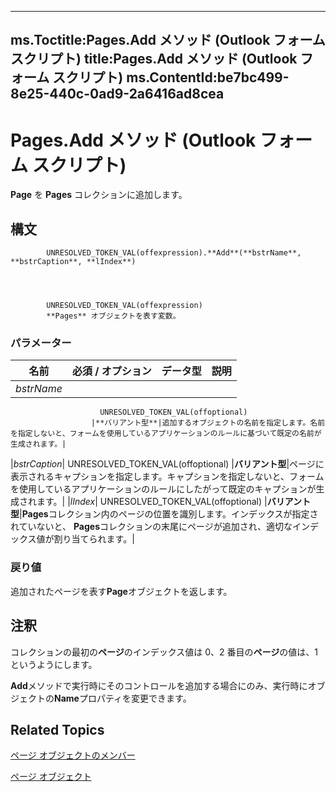 

---
ms.Toctitle:Pages.Add メソッド (Outlook フォーム スクリプト)
title:Pages.Add メソッド (Outlook フォーム スクリプト)
ms.ContentId:be7bc499-8e25-440c-0ad9-2a6416ad8cea
---
# Pages.Add メソッド (Outlook フォーム スクリプト)




**Page** を **Pages** コレクションに追加します。

## 構文

            UNRESOLVED_TOKEN_VAL(offexpression).**Add**(**bstrName**, **bstrCaption**, **lIndex**)




            UNRESOLVED_TOKEN_VAL(offexpression)
            **Pages** オブジェクトを表す変数。

### パラメーター

|**名前**|**必須 / オプション**|**データ型**|**説明**|
|---|---|---|---|
|*bstrName*|
                        UNRESOLVED_TOKEN_VAL(offoptional)
                      |**バリアント型**|追加するオブジェクトの名前を指定します。名前を指定しないと、フォームを使用しているアプリケーションのルールに基づいて既定の名前が生成されます。|
|*bstrCaption*|
                        UNRESOLVED_TOKEN_VAL(offoptional)
                      |**バリアント型**|ページに表示されるキャプションを指定します。キャプションを指定しないと、フォームを使用しているアプリケーションのルールにしたがって既定のキャプションが生成されます。|
|*lIndex*|
                        UNRESOLVED_TOKEN_VAL(offoptional)
                      |**バリアント型**|**Pages**コレクション内のページの位置を識別します。インデックスが指定されていないと、 **Pages**コレクションの末尾にページが追加され、適切なインデックス値が割り当てられます。|



### 戻り値
追加されたページを表す**Page**オブジェクトを返します。





## 注釈
コレクションの最初の**ページ**のインデックス値は 0、2 番目の**ページ**の値は、1 というようにします。



**Add**メソッドで実行時にそのコントロールを追加する場合にのみ、実行時にオブジェクトの**Name**プロパティを変更できます。



## Related Topics

[ページ オブジェクトのメンバー](8cbf9b2a-f53b-087c-0b8e-f824e967b5a6.md)

[ページ オブジェクト](20a5339d-1dc7-9b61-d725-d13db72c5f65.md)




